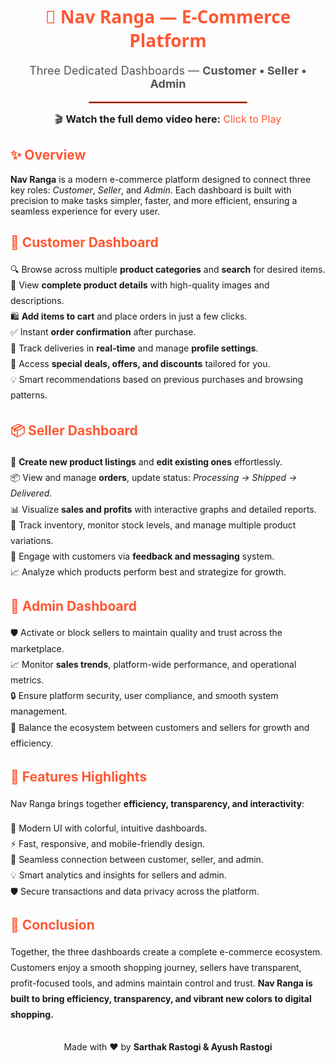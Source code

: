 <!-- README: Nav Ranga E-Commerce Platform -->
<div align="center">
  <h1 style="color:#FF5733; font-family: 'Segoe UI', sans-serif;">🌈 Nav Ranga — E-Commerce Platform</h1>
  <p style="font-size:18px; color:#555;">Three Dedicated Dashboards — <strong>Customer • Seller • Admin</strong></p>
  <hr style="border: 1px solid #FF5733; width: 50%;">

   <!-- Video Link at the Top -->
  <p style="margin-top:10px; font-size:16px;">
    🎬 <strong>Watch the full demo video here:</strong> 
    <a href="https://youtu.be/dB71PlN2lfM" target="_blank" style="color:#FF5733; text-decoration:none;">Click to Play</a>
  </p>
</div>

<!-- Overview -->
<section id="overview">
  <h2 style="color:#FF5733;">✨ Overview</h2>
  <p>
    <strong>Nav Ranga</strong> is a modern e-commerce platform designed to connect three key roles: 
    <em>Customer</em>, <em>Seller</em>, and <em>Admin</em>. Each dashboard is built with precision to make tasks simpler, faster, and more efficient, ensuring a seamless experience for every user.
  </p>
</section>

<!-- Customer Dashboard -->
<section id="customer-dashboard">
  <h2 style="color:#FF5733;">🛒 Customer Dashboard</h2>
  <ul style="line-height:1.8; list-style-type:none; padding-left:0;">
    <li>🔍 Browse across multiple <strong>product categories</strong> and <strong>search</strong> for desired items.</li>
    <li>📄 View <strong>complete product details</strong> with high-quality images and descriptions.</li>
    <li>🛍️ <strong>Add items to cart</strong> and place orders in just a few clicks.</li>
    <li>✅ Instant <strong>order confirmation</strong> after purchase.</li>
    <li>🚚 Track deliveries in <strong>real-time</strong> and manage <strong>profile settings</strong>.</li>
    <li>🎁 Access <strong>special deals, offers, and discounts</strong> tailored for you.</li>
    <li>💡 Smart recommendations based on previous purchases and browsing patterns.</li>
  </ul>
</section>

<!-- Seller Dashboard -->
<section id="seller-dashboard">
  <h2 style="color:#FF5733;">📦 Seller Dashboard</h2>
  <ul style="line-height:1.8; list-style-type:none; padding-left:0;">
    <li>📝 <strong>Create new product listings</strong> and <strong>edit existing ones</strong> effortlessly.</li>
    <li>📦 View and manage <strong>orders</strong>, update status: <em>Processing → Shipped → Delivered</em>.</li>
    <li>📊 Visualize <strong>sales and profits</strong> with interactive graphs and detailed reports.</li>
    <li>🔧 Track inventory, monitor stock levels, and manage multiple product variations.</li>
    <li>💬 Engage with customers via <strong>feedback and messaging</strong> system.</li>
    <li>📈 Analyze which products perform best and strategize for growth.</li>
  </ul>
</section>

<!-- Admin Dashboard -->
<section id="admin-dashboard">
  <h2 style="color:#FF5733;">👑 Admin Dashboard</h2>
  <ul style="line-height:1.8; list-style-type:none; padding-left:0;">
    <li⚙️ Customize the entire platform — categories, offers, layout, and more.</li>
    <li>🛡️ Activate or block sellers to maintain quality and trust across the marketplace.</li>
    <li>📈 Monitor <strong>sales trends</strong>, platform-wide performance, and operational metrics.</li>
    <li>🔒 Ensure platform security, user compliance, and smooth system management.</li>
    <li>🧩 Balance the ecosystem between customers and sellers for growth and efficiency.</li>
  </ul>
</section>

<!-- Features Highlights -->
<section id="features">
  <h2 style="color:#FF5733;">🌟 Features Highlights</h2>
  <p style="line-height:1.8;">
    Nav Ranga brings together <strong>efficiency, transparency, and interactivity</strong>:
  </p>
  <ul style="line-height:1.8; list-style-type:none; padding-left:0;">
    <li>🎨 Modern UI with colorful, intuitive dashboards.</li>
    <li>⚡ Fast, responsive, and mobile-friendly design.</li>
    <li>🔗 Seamless connection between customer, seller, and admin.</li>
    <li>💡 Smart analytics and insights for sellers and admin.</li>
    <li>🛡️ Secure transactions and data privacy across the platform.</li>
  </ul>
</section>

<!-- Conclusion -->
<section id="conclusion">
  <h2 style="color:#FF5733;">🚀 Conclusion</h2>
  <p style="line-height:1.8;">
    Together, the three dashboards create a complete e-commerce ecosystem. 
    Customers enjoy a smooth shopping journey, sellers have transparent, profit-focused tools, and admins maintain control and trust. 
    <strong>Nav Ranga is built to bring efficiency, transparency, and vibrant new colors to digital shopping.</strong>
  </p>
</section>

<!-- Footer -->
<div align="center" style="margin-top:30px;">
  <p>Made with ❤️ by <strong>Sarthak Rastogi & Ayush Rastogi</strong></p>
</div>

